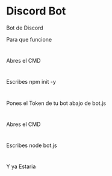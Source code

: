 # Discord Bot
Bot de Discord

Para que funcione
#
Abres el CMD
#
Escribes npm init -y
#
Pones el Token de tu bot abajo de bot.js
#
Abres el CMD
#
Escribes node bot.js
#
Y ya Estaria
